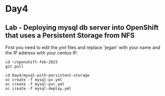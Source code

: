 # Day4

## Lab - Deploying mysql db server into OpenShift that uses a Persistent Storage from NFS

First you need to edit the yml files and replace 'jegan' with your name and the IP address with your centos IP.

```
cd ~/openshift-feb-2023
git pull

cd Day4/mysql-with-persistent-storage
oc create -f mysql-pv.yml
oc create -f mysql-pvc.yml
oc create -f mysql-deploy.yml
```
